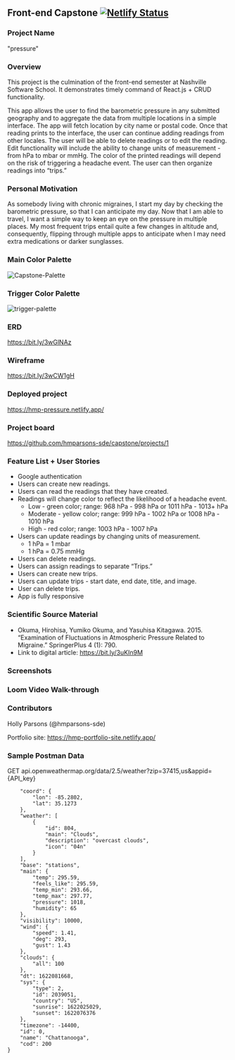 ## Front-end Capstone [![Netlify Status](https://api.netlify.com/api/v1/badges/ce8df96d-e54b-49a6-bae4-1ba65f9950b0/deploy-status)](https://app.netlify.com/sites/hmp-pressure/deploys)
### Project Name
"pressure"
### Overview
This project is the culmination of the front-end semester at Nashville Software School. It demonstrates timely command of React.js + CRUD functionality.

This app allows the user to find the barometric pressure in any submitted geography and to aggregate the data from multiple locations in a simple interface. The app will fetch location by city name or postal code. Once that reading prints to the interface, the user can continue adding readings from other locales. The user will be able to delete readings or to edit the reading. Edit functionality will include the ability to change units of measurement - from hPa to mbar or mmHg. The color of the printed readings will depend on the risk of triggering a headache event. The user can then organize readings into “trips.”
### Personal Motivation
As somebody living with chronic migraines, I start my day by checking the barometric pressure, so that I can anticipate my day. Now that I am able to travel, I want a simple way to keep an eye on the pressure in multiple places. My most frequent trips entail quite a few changes in altitude and, consequently, flipping through multiple apps to anticipate when I may need extra medications or darker sunglasses.
### Main Color Palette
![Capstone-Palette](https://user-images.githubusercontent.com/67122062/120078229-08b8cc00-c074-11eb-8363-3cd62a620cac.png)
### Trigger Color Palette
![trigger-palette](https://user-images.githubusercontent.com/67122062/120373559-1d989800-c2de-11eb-9a04-78441b5e8551.png)
### ERD
https://bit.ly/3wGlNAz
### Wireframe
https://bit.ly/3wCW1gH
### Deployed project
https://hmp-pressure.netlify.app/
### Project board
https://github.com/hmparsons-sde/capstone/projects/1
### Feature List + User Stories
- Google authentication
- Users can create new readings.
- Users can read the readings that they have created.
- Readings will change color to reflect the likelihood of a headache event.
    - Low - green color; range: 968 hPa - 998 hPa or 1011 hPa - 1013+ hPa
    - Moderate - yellow color; range: 999 hPa - 1002 hPa or 1008 hPa - 1010 hPa
    - High - red color; range: 1003 hPa - 1007 hPa
- Users can update readings by changing units of measurement.
    - 1 hPa = 1 mbar
    - 1 hPa = 0.75 mmHg
- Users can delete readings.
- Users can assign readings to separate “Trips.”
- Users can create new trips.
- Users can update trips - start date, end date, title, and image.
- User can delete trips.
- App is fully responsive
### Scientific Source Material
- Okuma, Hirohisa, Yumiko Okuma, and Yasuhisa Kitagawa. 2015. “Examination of Fluctuations in Atmospheric Pressure Related to Migraine.” SpringerPlus 4 (1): 790.
- Link to digital article: https://bit.ly/3uKIn9M
### Screenshots
### Loom Video Walk-through
### Contributors
Holly Parsons (@hmparsons-sde)

Portfolio site: https://hmp-portfolio-site.netlify.app/
### Sample Postman Data
GET api.openweathermap.org/data/2.5/weather?zip=37415,us&appid={API_key}
```{
    "coord": {
        "lon": -85.2802,
        "lat": 35.1273
    },
    "weather": [
        {
            "id": 804,
            "main": "Clouds",
            "description": "overcast clouds",
            "icon": "04n"
        }
    ],
    "base": "stations",
    "main": {
        "temp": 295.59,
        "feels_like": 295.59,
        "temp_min": 293.66,
        "temp_max": 297.77,
        "pressure": 1018,
        "humidity": 65
    },
    "visibility": 10000,
    "wind": {
        "speed": 1.41,
        "deg": 293,
        "gust": 1.43
    },
    "clouds": {
        "all": 100
    },
    "dt": 1622081668,
    "sys": {
        "type": 2,
        "id": 2039051,
        "country": "US",
        "sunrise": 1622025029,
        "sunset": 1622076376
    },
    "timezone": -14400,
    "id": 0,
    "name": "Chattanooga",
    "cod": 200
}
